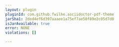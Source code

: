 ```yaml
---
layout: plugin
pluginId: com.github.fwilhe.asciidoctor-pdf-theme
jarSha1: 2ded4ef6d397aaaee1a75ef7ae50f89e2c05d7d0
isJarAvailable: true
error: NONE
violations: []

---
```

